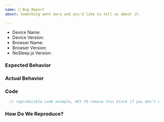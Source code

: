 ```yaml
---
name: 🐛 Bug Report
about: Something went awry and you'd like to tell us about it.

---
```


<!--
  Issues are so 🔥

  If you remove or skip this template, you'll make the 🐼 sad and the mighty god
  of Github will appear and pile-drive the close button from a great height
  while making animal noises.

  👉🏽 Need support, advice, or help? Don't open an issue!
  Head to StackOverflow https://stackoverflow.com.
-->

* Device Name:
* Device Version:
* Browser Name:
* Browser Version:
* NoSleep.js Version:

### Expected Behavior

<!-- Remove this section if not reporting a bug or modification request. -->

### Actual Behavior

<!-- Remove this section if not reporting a bug or modification request. -->

### Code

```js
  // reproducible code example, HEY YO remove this block if you don't need it
```

### How Do We Reproduce?

<!--
  Remove this section if not reporting a bug.
-->
